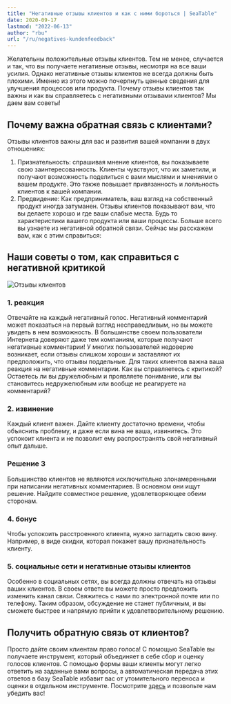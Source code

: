 ```yaml
---
title: "Негативные отзывы клиентов и как с ними бороться | SeaTable"
date: 2020-09-17
lastmod: "2022-06-13"
author: "rbu"
url: "/ru/negatives-kundenfeedback"
---
```


Желательны положительные отзывы клиентов. Тем не менее, случается и так, что вы получаете негативные отзывы, несмотря на все ваши усилия. Однако негативные отзывы клиентов не всегда должны быть плохими. Именно из этого можно почерпнуть ценные сведения для улучшения процессов или продукта. Почему отзывы клиентов так важны и как вы справляетесь с негативными отзывами клиентов? Мы даем вам советы!

## Почему важна обратная связь с клиентами?

Отзывы клиентов важны для вас и развития вашей компании в двух отношениях:

1. Признательность: спрашивая мнение клиентов, вы показываете свою заинтересованность. Клиенты чувствуют, что их заметили, и получают возможность поделиться с вами мыслями и мнениями о вашем продукте. Это также повышает привязанность и лояльность клиентов к вашей компании.
2. Предвидение: Как предприниматель, ваш взгляд на собственный продукт иногда затуманен. Отзывы клиентов показывают вам, что вы делаете хорошо и где ваши слабые места. Будь то характеристики вашего продукта или ваши процессы. Больше всего вы узнаете из негативной обратной связи. Сейчас мы расскажем вам, как с этим справиться:

## Наши советы о том, как справиться с негативной критикой

![Отзывы клиентов](https://seatable.de/wp-content/uploads/2020/09/dose-media-bU6JyhSI6zo-unsplash-scaled-1.jpg)

### 1\. реакция

Отвечайте на каждый негативный голос. Негативный комментарий может показаться на первый взгляд несправедливым, но вы можете увидеть в нем возможность. В большинстве своем пользователи Интернета доверяют даже тем компаниям, которые получают негативные комментарии! У многих пользователей недоверие возникает, если отзывы слишком хороши и заставляют их предположить, что отзывы поддельные. Для таких клиентов важна ваша реакция на негативные комментарии. Как вы справляетесь с критикой? Остаетесь ли вы дружелюбным и проявляете понимание, или вы становитесь недружелюбным или вообще не реагируете на комментарий?

### 2\. извинение

Каждый клиент важен. Дайте клиенту достаточно времени, чтобы объяснить проблему, и даже если вина не ваша, извинитесь. Это успокоит клиента и не позволит ему распространять свой негативный опыт дальше.

### Решение 3

Большинство клиентов не являются исключительно злонамеренными при написании негативных комментариев. В основном они ищут решение. Найдите совместное решение, удовлетворяющее обеим сторонам.

### 4\. бонус

Чтобы успокоить расстроенного клиента, нужно загладить свою вину. Например, в виде скидки, которая покажет вашу признательность клиенту.

### 5\. социальные сети и негативные отзывы клиентов

Особенно в социальных сетях, вы всегда должны отвечать на отзывы ваших клиентов. В своем ответе вы можете просто предложить изменить канал связи. Свяжитесь с нами по электронной почте или по телефону. Таким образом, обсуждение не станет публичным, и вы сможете быстрее и напрямую прийти к удовлетворительному решению.

## Получить обратную связь от клиентов?

Просто дайте своим клиентам право голоса! С помощью SeaTable вы получаете инструмент, который объединяет в себе сбор и оценку голосов клиентов. С помощью формы ваши клиенты могут легко ответить на заданные вами вопросы, а автоматическая передача этих ответов в базу SeaTable избавит вас от утомительного переноса и оценки в отдельном инструменте. Посмотрите [здесь](https://seatable.io/ru/kundenfeedback-mit-seatable/) и позвольте нам убедить вас!
